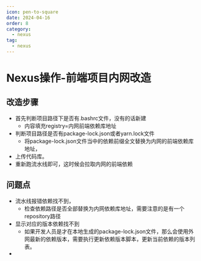 ```yaml
---
icon: pen-to-square
date: 2024-04-16
order: 8
category:
  - nexus
tag:
  - nexus
---
```

# Nexus操作-前端项目内网改造

## 改造步骤
- 首先判断项目路径下是否有.bashrc文件，没有的话新建
  - 内容填充registry=内网前端依赖库地址
- 判断项目路径是否有package-lock.json或者yarn.lock文件
  - 将package-lock.json文件当中的依赖前缀全文替换为内网的前端依赖库地址，
- 上传代码库。
- 重新跑流水线即可，这时候会拉取内网的前端依赖

 ## 问题点
- 流水线报错依赖找不到，
  - 检查依赖路径是否全部替换为内网依赖库地址，需要注意的是有一个repository路径
- 显示对应的版本依赖找不到
  - 如果开发人员是才在本地生成的package-lock.json文件，那么会使用外网最新的依赖版本，需要执行更新依赖版本脚本，更新当前依赖的版本列表。
- 
